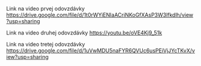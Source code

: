 Link na video prvej odovzdávky
https://drive.google.com/file/d/1t0rWYiENIaACriNKoGfXAsP3W3lfkdlh/view?usp=sharing

Link na video druhej odovzdávky
https://youtu.be/oVE4Kj9_51k

Link na video tretej odovzdávky
https://drive.google.com/file/d/1uVwMDU5naFYR6QVUc6usPEiVjJYcTKvX/view?usp=sharing
